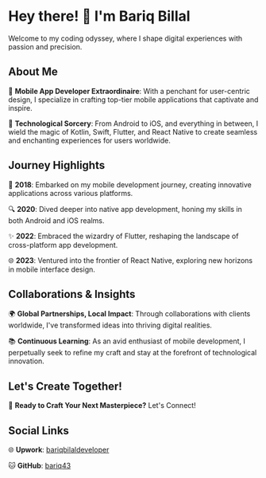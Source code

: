 # Hey there! 👋 I'm Bariq Billal

Welcome to my coding odyssey, where I shape digital experiences with passion and precision.

## About Me

📱 **Mobile App Developer Extraordinaire**: With a penchant for user-centric design, I specialize in crafting top-tier mobile applications that captivate and inspire.

🚀 **Technological Sorcery**: From Android to iOS, and everything in between, I wield the magic of Kotlin, Swift, Flutter, and React Native to create seamless and enchanting experiences for users worldwide.

## Journey Highlights

🌟 **2018**: Embarked on my mobile development journey, creating innovative applications across various platforms.

🔍 **2020**: Dived deeper into native app development, honing my skills in both Android and iOS realms.

✨ **2022**: Embraced the wizardry of Flutter, reshaping the landscape of cross-platform app development.

🌐 **2023**: Ventured into the frontier of React Native, exploring new horizons in mobile interface design.

## Collaborations & Insights

🌍 **Global Partnerships, Local Impact**: Through collaborations with clients worldwide, I've transformed ideas into thriving digital realities.

📚 **Continuous Learning**: As an avid enthusiast of mobile development, I perpetually seek to refine my craft and stay at the forefront of technological innovation.

## Let's Create Together!

🔧 **Ready to Craft Your Next Masterpiece?** Let's Connect!

## Social Links

🌐 **Upwork**: [bariqbilaldeveloper](https://www.upwork.com/bariqbilaldeveloper)

🐱 **GitHub**: [bariq43](https://github.com/bariq43)

